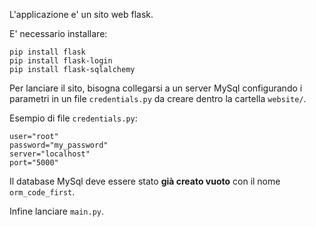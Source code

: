L'applicazione e' un sito web flask.

E' necessario installare:

    pip install flask
    pip install flask-login
    pip install flask-sqlalchemy

Per lanciare il sito, bisogna collegarsi a un server MySql configurando i parametri in un file `credentials.py` da creare dentro la cartella `website/`.

Esempio di file `credentials.py`:

    user="root"
    password="my_password"
    server="localhost"
    port="5000"

Il database MySql deve essere stato **già creato vuoto** con il nome `orm_code_first`.

Infine lanciare `main.py`.